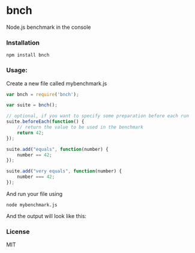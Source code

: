 # bnch

Node.js benchmark in the console

### Installation

    npm install bnch

### Usage:

Create a new file called mybenchmark.js

```javascript
var bnch = require('bnch');

var suite = bnch();

// optional, if you want to specify some preparation before each run
suite.beforeEach(function() {
    // return the value to be used in the benchmark
    return 42;
});

suite.add("equals", function(number) {
    number == 42;
});

suite.add("very equals", function(number) {
    number === 42;
});
```

And run your file using

    node mybenchmark.js

And the output will look like this:

### License

MIT
